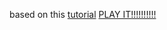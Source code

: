 based on this [tutorial](https://www.youtube.com/watch?v=0qtg-9M3peI)
[PLAY IT!!!!!!!!!!](https://amandaxi.ca/cats-n-dawgs)
